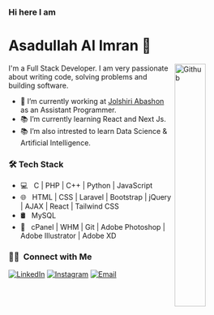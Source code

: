 <h3>Hi here I am </h3>
<h1>Asadullah Al Imran 👋</h1> 
<img width="35%" align="right" alt="Github" src="https://user-images.githubusercontent.com/48678280/88862734-4903af80-d201-11ea-968b-9c939d88a37c.gif" />

I'm a Full Stack Developer. I am very passionate about writing code, solving problems and building software.

- 🔭 I’m currently working at <a href="https://jolshiri.army.mil.bd">Jolshiri Abashon</a> as an Assistant Programmer.
- 📚 I’m currently learning React and Next Js.
- 📚 I’m also intrested to learn Data Science & Artificial Intelligence.


<h3>🛠 Tech Stack</h3>

- 💻 &nbsp; C | PHP | C++ | Python | JavaScript
- 🌐 &nbsp; HTML | CSS | Laravel | Bootstrap | jQuery | AJAX | React | Tailwind CSS
- 🛢 &nbsp; MySQL
- 🔧 &nbsp; cPanel | WHM | Git | Adobe Photoshop | Adobe Illustrator | Adobe XD
<h3> 🤝🏻 &nbsp;Connect with Me </h3>

<p align="center">

<a href="https://www.linkedin.com/in/asadullah-al-imran00/"><img alt="LinkedIn" src="https://img.shields.io/badge/LinkedIn-Asadullah%20Al%20Imran-blue?style=flat-square&logo=linkedin"></a>
<a href="https://www.instagram.com/_imran_aai_/"><img alt="Instagram" src="https://img.shields.io/badge/Instagram-_imran_aai_-blue?style=flat-square&logo=instagram"></a>
<a href="mailto:al.asadullah.imran@gmail.com"><img alt="Email" src="https://img.shields.io/badge/Email-al.asadullah.imran-blue?style=flat-square&logo=gmail"></a>
</p>


